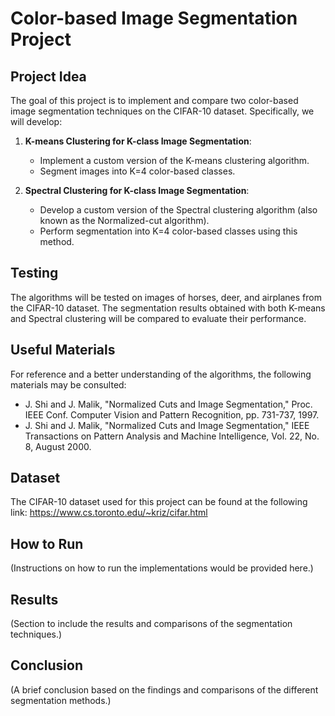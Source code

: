 # Color-based Image Segmentation Project

## Project Idea

The goal of this project is to implement and compare two color-based image segmentation techniques on the CIFAR-10 dataset. Specifically, we will develop:

1. **K-means Clustering for K-class Image Segmentation**:
   - Implement a custom version of the K-means clustering algorithm.
   - Segment images into K=4 color-based classes.

2. **Spectral Clustering for K-class Image Segmentation**:
   - Develop a custom version of the Spectral clustering algorithm (also known as the Normalized-cut algorithm).
   - Perform segmentation into K=4 color-based classes using this method.

## Testing

The algorithms will be tested on images of horses, deer, and airplanes from the CIFAR-10 dataset. The segmentation results obtained with both K-means and Spectral clustering will be compared to evaluate their performance.

## Useful Materials

For reference and a better understanding of the algorithms, the following materials may be consulted:

- J. Shi and J. Malik, "Normalized Cuts and Image Segmentation," Proc. IEEE Conf. Computer Vision and Pattern Recognition, pp. 731-737, 1997.
- J. Shi and J. Malik, "Normalized Cuts and Image Segmentation," IEEE Transactions on Pattern Analysis and Machine Intelligence, Vol. 22, No. 8, August 2000.

## Dataset

The CIFAR-10 dataset used for this project can be found at the following link:
https://www.cs.toronto.edu/~kriz/cifar.html

## How to Run

(Instructions on how to run the implementations would be provided here.)

## Results

(Section to include the results and comparisons of the segmentation techniques.)

## Conclusion

(A brief conclusion based on the findings and comparisons of the different segmentation methods.)
